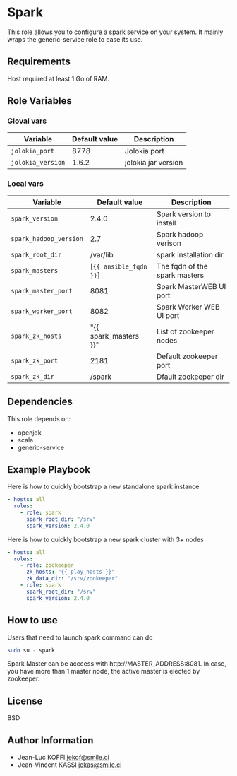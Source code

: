 Spark
======

This role allows you to configure a spark service on your system.
It mainly wraps the generic-service role to ease its use.

Requirements
------------

Host required at least 1 Go of RAM.

Role Variables
--------------

### Gloval vars

Variable | Default value |Description
---------|---------------|--------------
| `jolokia_port`  | 8778 | Jolokia port
| `jolokia_version` | 1.6.2 | jolokia jar version

### Local vars

Variable | Default value |Description
---------|---------------|--------------
| `spark_version`  | 2.4.0 | Spark version to install
| `spark_hadoop_version` | 2.7 | Spark hadoop verison
| `spark_root_dir`  | /var/lib | spark installation dir
| `spark_masters` | [`{{ ansible_fqdn }}`] | The fqdn of the spark masters |
| `spark_master_port` | 8081 | Spark MasterWEB UI port  |
| `spark_worker_port` | 8082 | Spark Worker WEB UI port  |
| `spark_zk_hosts` | "{{ spark_masters }}" | List of zookeeper nodes |
| `spark_zk_port` | 2181 | Default zookeeper port |
| `spark_zk_dir` |  /spark | Dfault zookeeper dir  |

Dependencies
------------

This role depends on:

* openjdk
* scala
* generic-service

Example Playbook
----------------

Here is how to quickly bootstrap a new standalone spark instance:

```yaml
- hosts: all
  roles:
    - role: spark
      spark_root_dir: "/srv"
      spark_version: 2.4.0

```

Here is how to quickly bootstrap a new spark cluster with 3+ nodes

```yaml
- hosts: all
  roles:
    - role: zookeeper
      zk_hosts: "{{ play_hosts }}"
      zk_data_dir: "/srv/zookeeper"
    - role: spark
      spark_root_dir: "/srv"
      spark_version: 2.4.0

```

How to use
----------

Users that need to launch spark command can do

```bash
sudo su - spark
```

Spark Master can be acccess with http://MASTER_ADDRESS:8081.
In case, you have more than 1 master node, the active master is elected by zookeeper.

License
-------

BSD

Author Information
------------------

* Jean-Luc KOFFI <jekof@smile.ci>
* Jean-Vincent KASSI <jekas@smile.ci>
